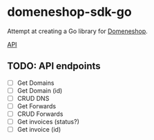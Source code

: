# domeneshop-sdk-go

Attempt at creating a Go library for [Domeneshop](https://domene.shop).

[API](https://api.domeneshop.no/)

## TODO: API endpoints

- [ ] Get Domains
- [ ] Get Domain (id)
- [ ] CRUD DNS
- [ ] Get Forwards
- [ ] CRUD Forwards
- [ ] Get invoices (status?)
- [ ] Get invoice (id)
